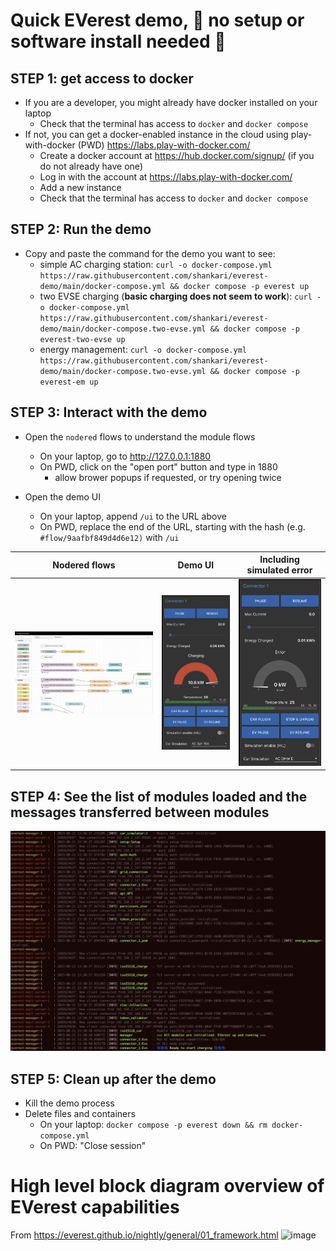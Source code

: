 # Quick EVerest demo, 🔋 no setup or software install needed 🔋

## STEP 1: get access to docker

- If you are a developer, you might already have docker installed on your laptop
    - Check that the terminal has access to `docker` and `docker compose`
- If not, you can get a docker-enabled instance in the cloud using play-with-docker (PWD)
    https://labs.play-with-docker.com/
    - Create a docker account at https://hub.docker.com/signup/ (if you do not already have one)
    - Log in with the account at https://labs.play-with-docker.com/
    - Add a new instance
    - Check that the terminal has access to `docker` and `docker compose`

## STEP 2: Run the demo
- Copy and paste the command for the demo you want to see:
    - simple AC charging station: `curl -o docker-compose.yml https://raw.githubusercontent.com/shankari/everest-demo/main/docker-compose.yml && docker compose -p everest up`
    - two EVSE charging (**basic charging does not seem to work**): `curl -o docker-compose.yml https://raw.githubusercontent.com/shankari/everest-demo/main/docker-compose.two-evse.yml && docker compose -p everest-two-evse up`
    - energy management: `curl -o docker-compose.yml https://raw.githubusercontent.com/shankari/everest-demo/main/docker-compose.two-evse.yml && docker compose -p everest-em up`

## STEP 3: Interact with the demo
- Open the `nodered` flows to understand the module flows
    - On your laptop, go to http://127.0.0.1:1880
    - On PWD, click on the "open port" button and type in 1880
      - allow brower popups if requested, or try opening twice

- Open the demo UI
    - On your laptop, append `/ui` to the URL above
    - On PWD, replace the end of the URL, starting with the hash (e.g. `#flow/9aafbf849d4d6e12)` with `/ui`

| Nodered flows | Demo UI | Including simulated error |
 |-------|--------|------|
 | ![nodered flows](img/node-red-example.png) | ![demo UI](img/charging-ui.png) | ![including simulated error](img/including-simulated-error.png) |
 
 

## STEP 4: See the list of modules loaded and the messages transferred between modules
![Simple AC charging station log screenshot](img/simple_ac_charging_station.png)

## STEP 5: Clean up after the demo
- Kill the demo process
- Delete files and containers
  - On your laptop: `docker compose -p everest down && rm docker-compose.yml`
  - On PWD: "Close session"

# High level block diagram overview of EVerest capabilities
From https://everest.github.io/nightly/general/01_framework.html
![image](https://everest.github.io/nightly/_images/quick-start-high-level-1.png)
